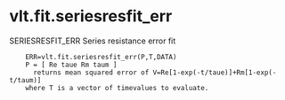 # vlt.fit.seriesresfit_err

   SERIESRESFIT_ERR Series resistance error fit
 
        ERR=vlt.fit.seriesresfit_err(P,T,DATA)
        P = [ Re taue Rm taum ]
          returns mean squared error of V=Re[1-exp(-t/taue)]+Rm[1-exp(-t/taum)]
        where T is a vector of timevalues to evaluate.
